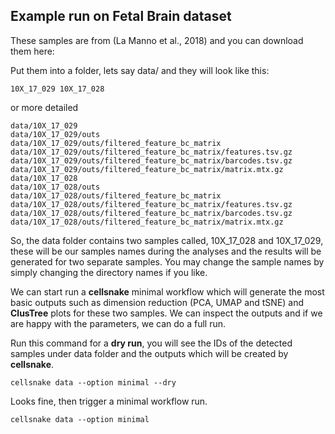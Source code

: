 Example run on Fetal Brain dataset 
----------------------------------
These samples are from  (La Manno et al., 2018) and you can download them here:

Put them into a folder, lets say data/ and they will look like this:

```
10X_17_029 10X_17_028
```

or more detailed
```
data/10X_17_029
data/10X_17_029/outs
data/10X_17_029/outs/filtered_feature_bc_matrix
data/10X_17_029/outs/filtered_feature_bc_matrix/features.tsv.gz
data/10X_17_029/outs/filtered_feature_bc_matrix/barcodes.tsv.gz
data/10X_17_029/outs/filtered_feature_bc_matrix/matrix.mtx.gz
data/10X_17_028
data/10X_17_028/outs
data/10X_17_028/outs/filtered_feature_bc_matrix
data/10X_17_028/outs/filtered_feature_bc_matrix/features.tsv.gz
data/10X_17_028/outs/filtered_feature_bc_matrix/barcodes.tsv.gz
data/10X_17_028/outs/filtered_feature_bc_matrix/matrix.mtx.gz
```

So, the data folder contains two samples called, 10X_17_028 and 10X_17_029, these will be our samples names during the analyses and the results will be generated for two separate samples. You may change the sample names by simply changing the directory names if you like. 

We can start run a __cellsnake__ minimal workflow which will generate the most basic outputs such as dimension reduction (PCA, UMAP and tSNE) and __ClusTree__ plots for these two samples. We can inspect the outputs and if we are happy with the parameters, we can do a full run.

Run this command for a __dry run__, you will see the IDs of the detected samples under data folder and the outputs which will be created by __cellsnake__.
```
cellsnake data --option minimal --dry
```
Looks fine, then trigger a minimal workflow run.
```
cellsnake data --option minimal
```